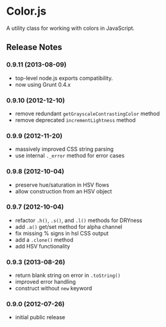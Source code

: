 Color.js
========

A utility class for working with colors in JavaScript.

## Release Notes

### 0.9.11 (2013-08-09)

* top-level node.js exports compatibility.
* now using Grunt 0.4.x

### 0.9.10 (2012-12-10)

* remove redundant `getGrayscaleContrastingColor` method
* remove deprecated `incrementLightness` method


### 0.9.9 (2012-11-20)

* massively improved CSS string parsing
* use internal `._error` method for error cases

### 0.9.8 (2012-10-04)

* preserve hue/saturation in HSV flows
* allow construction from an HSV object

### 0.9.7 (2012-10-04)

* refactor `.h()`, `.s()`, and `.l()` methods for DRYness
* add `.a()` get/set method for alpha channel
* fix missing % signs in hsl CSS output
* add a `.clone()` method
* add HSV functionality

### 0.9.3 (2013-08-26)

* return blank string on error in `.toString()`
* improved error handling
* construct without `new` keyword

### 0.9.0 (2012-07-26)

* initial public release